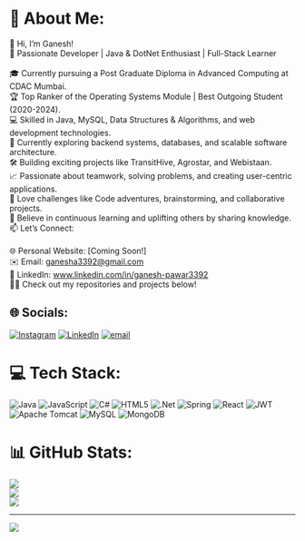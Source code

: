 # 💫 About Me:
👋 Hi, I’m Ganesh!<br>🚀 Passionate Developer | Java  & DotNet Enthusiast | Full-Stack Learner<br><br>🎓 Currently pursuing a Post Graduate Diploma in Advanced Computing at CDAC Mumbai.<br>🏆 Top Ranker of the Operating Systems Module | Best Outgoing Student (2020-2024).<br>💻 Skilled in Java, MySQL, Data Structures & Algorithms, and web development technologies.<br>🌱 Currently exploring backend systems, databases, and scalable software architecture.<br>🛠️ Building exciting projects like TransitHive, Agrostar, and Webistaan.<br>📈 Passionate about teamwork, solving problems, and creating user-centric applications.<br>🧩 Love challenges like Code adventures, brainstorming, and collaborative projects.<br>🥇 Believe in continuous learning and uplifting others by sharing knowledge.<br>📫 Let’s Connect:<br><br>🌐 Personal Website: [Coming Soon!]<br>✉️ Email: ganesha3392@gmail.com<br>💼 LinkedIn: www.linkedin.com/in/ganesh-pawar3392<br>🧑‍💻 Check out my repositories and projects below!


## 🌐 Socials:
[![Instagram](https://img.shields.io/badge/Instagram-%23E4405F.svg?logo=Instagram&logoColor=white)](https://instagram.com/ganesh_pawar1004) [![LinkedIn](https://img.shields.io/badge/LinkedIn-%230077B5.svg?logo=linkedin&logoColor=white)](https://linkedin.com/in/ganesh-pawar3392) [![email](https://img.shields.io/badge/Email-D14836?logo=gmail&logoColor=white)](mailto:ganesha3392@gmail.com) 

# 💻 Tech Stack:
![Java](https://img.shields.io/badge/java-%23ED8B00.svg?style=for-the-badge&logo=openjdk&logoColor=white) ![JavaScript](https://img.shields.io/badge/javascript-%23323330.svg?style=for-the-badge&logo=javascript&logoColor=%23F7DF1E) ![C#](https://img.shields.io/badge/c%23-%23239120.svg?style=for-the-badge&logo=csharp&logoColor=white) ![HTML5](https://img.shields.io/badge/html5-%23E34F26.svg?style=for-the-badge&logo=html5&logoColor=white) ![.Net](https://img.shields.io/badge/.NET-5C2D91?style=for-the-badge&logo=.net&logoColor=white) ![Spring](https://img.shields.io/badge/spring-%236DB33F.svg?style=for-the-badge&logo=spring&logoColor=white) ![React](https://img.shields.io/badge/react-%2320232a.svg?style=for-the-badge&logo=react&logoColor=%2361DAFB) ![JWT](https://img.shields.io/badge/JWT-black?style=for-the-badge&logo=JSON%20web%20tokens) ![Apache Tomcat](https://img.shields.io/badge/apache%20tomcat-%23F8DC75.svg?style=for-the-badge&logo=apache-tomcat&logoColor=black) ![MySQL](https://img.shields.io/badge/mysql-4479A1.svg?style=for-the-badge&logo=mysql&logoColor=white) ![MongoDB](https://img.shields.io/badge/MongoDB-%234ea94b.svg?style=for-the-badge&logo=mongodb&logoColor=white)
# 📊 GitHub Stats:
![](https://github-readme-stats.vercel.app/api?username=Ganesh-Pawar143&theme=dark&hide_border=false&include_all_commits=false&count_private=false)<br/>
![](https://github-readme-streak-stats.herokuapp.com/?user=Ganesh-Pawar143&theme=dark&hide_border=false)<br/>
![](https://github-readme-stats.vercel.app/api/top-langs/?username=Ganesh-Pawar143&theme=dark&hide_border=false&include_all_commits=false&count_private=false&layout=compact)

---
[![](https://visitcount.itsvg.in/api?id=Ganesh-Pawar143&icon=0&color=0)](https://visitcount.itsvg.in)

<!-- Proudly created with GPRM ( https://gprm.itsvg.in ) -->
